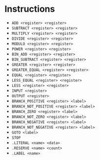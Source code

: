 # Instructions

- `ADD <register> <register>`
- `SUBTRACT <register> <register>`
- `MULTIPLY <register> <register>`
- `DIVIDE <register> <register>`
- `MODULO <register> <register>`
- `POWER <register> <register>`
- `BIN_ADD <register> <register>`
- `BIN_SUBTRACT <register> <register>`
- `GREATER <register> <register>`
- `GREATER_EQUAL <register> <register>`
- `EQUAL <register> <register>`
- `LESS_EQUAL <register> <register>`
- `LESS <register> <register>`
- `INPUT <register>`
- `OUTPUT <register>`
- `BRANCH_POSITIVE <register> <label>`
- `BRANCH_NOT_POSITIVE <register> <label>`
- `BRANCH_ZERO <register> <label>`
- `BRANCH_NOT_ZERO <register> <label>`
- `BRANCH_NEGATIVE <register> <label>`
- `BRANCH_NOT_NEGATIVE <register> <label>`
- `GOTO <label>`
- `STOP`
- `.LITERAL <name> <data>`
- `.RESERVE <name> <count>`
- `.LABEL <name>`
